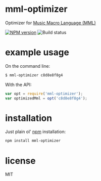 # mml-optimizer

Optimizer for [Music Macro Language (MML)](http://en.wikipedia.org/wiki/Music_Macro_Language)

[![NPM version](https://badge.fury.io/js/mml-optimizer.png)](http://badge.fury.io/js/mml-optimizer)
![Build status](https://github.com/smrq/mml-optimizer/actions/workflows/ci.yml/badge.svg)

# example usage

On the command line:

``` sh
$ mml-optimizer c8d8e8f8g4
```

With the API:

``` js
var opt = require('mml-optimizer');
var optimizedMml = opt('c8d8e8f8g4');
```

# installation

Just plain ol' [npm](https://npmjs.org/) installation:

``` sh
npm install mml-optimizer
```

# license

MIT
